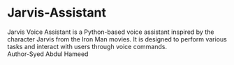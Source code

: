 # Jarvis-Assistant
Jarvis Voice Assistant is a Python-based voice assistant inspired by the character Jarvis from the Iron Man movies. It is designed to perform various tasks and interact with users through voice commands.
<br>
Author-Syed Abdul Hameed
